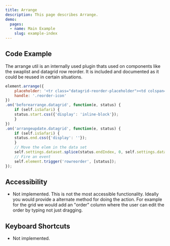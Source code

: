 ```yaml
---
title: Arrange
description: This page describes Arrange.
demo:
  pages:
  - name: Main Example
    slug: example-index
---
```


## Code Example

The arrange util is an internally used plugin thats used on components like the swaplist and datagrid row reorder. It is included and documented as it could be reused in certain situations.

```javascript
element.arrange({
    placeholder: '<tr class="datagrid-reorder-placeholder"><td colspan="'+ this.visibleColumns().length +'"></td></tr>',
    handle: '.reorder-icon'
})
.on('beforearrange.datagrid', function(e, status) {
    if (self.isSafari) {
    status.start.css({'display': 'inline-block'});
    }
})
.on('arrangeupdate.datagrid', function(e, status) {
    if (self.isSafari) {
    status.end.css({'display': ''});
    }
    // Move the elem in the data set
    self.settings.dataset.splice(status.endIndex, 0, self.settings.dataset.splice(status.startIndex, 1)[0]);
    // Fire an event
    self.element.trigger('rowreorder', [status]);
});
```

## Accessibility

- Not implemented. This is not the most accessible functionality. Ideally you would provide a alternate method for doing the action. For example for the grid we would add an "order" column where the user can edit the order by typing not just dragging.

## Keyboard Shortcuts

- Not implemented.

